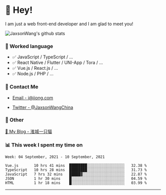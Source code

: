 # 👋 Hey!

I am just a web front-end developer and I am glad to meet you!

![JaxsonWang's github stats](https://github-readme-stats.vercel.app/api?username=JaxsonWang&&show_icons=true&&title_color=1abc9c&&icon_color=1abc9c)


### 📝 Worked language

- ✅ JavaScript / TypeScript / ...
- ✅ React Native / Flutter / UNI-App / Tora / ...
- ✅ Vue.js / React.js / ...
- ✅ Node.js / PHP / ...

### 📮 Contact Me

- [Email - i@iiong.com](mailto:i@iiong.com)

- [Twitter - @JaxsonWangChina](https://twitter.com/JaxsonWangChina)

### 🤪 Other

[📌 My Blog - 淮城一只猫](https://iiong.com)

### 📊 This week I spent my time on

<!--START_SECTION:waka-->
```text
Week: 04 September, 2021 - 10 September, 2021

Vue.js       10 hrs 41 mins  ████████░░░░░░░░░░░░░░░░░   32.38 % 
TypeScript   10 hrs 28 mins  ████████░░░░░░░░░░░░░░░░░   31.73 % 
JavaScript   7 hrs 32 mins   █████▓░░░░░░░░░░░░░░░░░░░   22.87 % 
JSON         1 hr 30 mins    █░░░░░░░░░░░░░░░░░░░░░░░░   04.59 % 
HTML         1 hr 18 mins    █░░░░░░░░░░░░░░░░░░░░░░░░   03.99 % 
```
<!--END_SECTION:waka-->

---
